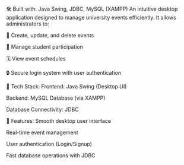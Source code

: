 🛠️ Built with: Java Swing, JDBC, MySQL (XAMPP)
An intuitive desktop application designed to manage university events efficiently.
It allows administrators to:

🎯 Create, update, and delete events

👥 Manage student participation

🗓️ View event schedules

🔒 Secure login system with user authentication

🚀 Tech Stack:
Frontend: Java Swing (Desktop UI)

Backend: MySQL Database (via XAMPP)

Database Connectivity: JDBC

🌟 Features:
Smooth desktop user interface

Real-time event management

User authentication (Login/Signup)

Fast database operations with JDBC
